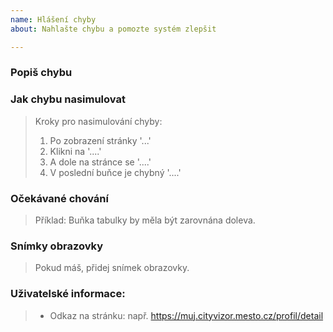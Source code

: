 ```yaml
---
name: Hlášení chyby
about: Nahlašte chybu a pomozte systém zlepšit

---
```


### Popiš chybu


### Jak chybu nasimulovat
> Kroky pro nasimulování chyby:
> 1. Po zobrazení stránky '...'
> 2. Klikni na '....'
> 3. A dole na stránce se '....'
> 4. V poslední buňce je chybný '....'

### Očekávané chování
> Příklad: Buňka tabulky by měla být zarovnána doleva.

### Snímky obrazovky
> Pokud máš, přidej snímek obrazovky.

### Uživatelské informace:
> - Odkaz na stránku: např. https://muj.cityvizor.mesto.cz/profil/detail

